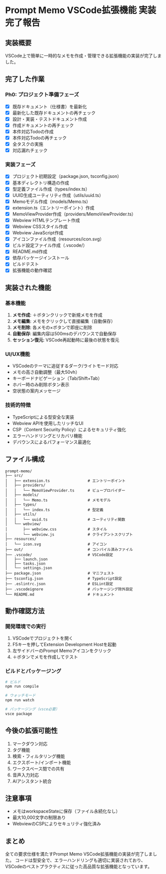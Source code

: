 # Prompt Memo VSCode拡張機能 実装完了報告

## 実装概要
VSCode上で簡単に一時的なメモを作成・管理できる拡張機能の実装が完了しました。

## 完了した作業

### Ph0: プロジェクト準備フェーズ
- [x] 既存ドキュメント（仕様書）を最新化
- [x] 最新化した既存ドキュメントの再チェック
- [x] 設計・実装・テストドキュメント作成
- [x] 作成ドキュメントの再チェック
- [x] 本件対応Todoの作成
- [x] 本件対応Todoの再チェック
- [x] 全タスクの実施
- [x] 対応漏れチェック

### 実装フェーズ
- [x] プロジェクト初期設定（package.json, tsconfig.json）
- [x] 基本ディレクトリ構造の作成
- [x] 型定義ファイル作成（types/index.ts）
- [x] UUID生成ユーティリティ作成（utils/uuid.ts）
- [x] Memoモデル作成（models/Memo.ts）
- [x] extension.ts（エントリーポイント）作成
- [x] MemoViewProvider作成（providers/MemoViewProvider.ts）
- [x] Webview HTMLテンプレート作成
- [x] Webview CSSスタイル作成
- [x] Webview JavaScript作成
- [x] アイコンファイル作成（resources/icon.svg）
- [x] ビルド設定ファイル作成（.vscode/）
- [x] README.md作成
- [x] 依存パッケージインストール
- [x] ビルドテスト
- [x] 拡張機能の動作確認

## 実装された機能

### 基本機能
1. **メモ作成**: ＋ボタンクリックで新規メモを作成
2. **メモ編集**: メモをクリックして直接編集（自動保存）
3. **メモ削除**: 各メモの×ボタンで即座に削除
4. **自動保存**: 編集内容は500msのデバウンスで自動保存
5. **セッション復元**: VSCode再起動時に最後の状態を復元

### UI/UX機能
- VSCodeのテーマに追従するダーク/ライトモード対応
- メモの高さ自動調整（最大50vh）
- キーボードナビゲーション（Tab/Shift+Tab）
- ホバー時のみ削除ボタン表示
- 空状態の案内メッセージ

### 技術的特徴
- TypeScriptによる型安全な実装
- Webview APIを使用したリッチなUI
- CSP（Content Security Policy）によるセキュリティ強化
- エラーハンドリングとリカバリ機能
- デバウンスによるパフォーマンス最適化

## ファイル構成
```
prompt-memo/
├── src/
│   ├── extension.ts                 # エントリーポイント
│   ├── providers/
│   │   └── MemoViewProvider.ts      # ビュープロバイダー
│   ├── models/
│   │   └── Memo.ts                  # メモモデル
│   ├── types/
│   │   └── index.ts                 # 型定義
│   ├── utils/
│   │   └── uuid.ts                  # ユーティリティ関数
│   └── webview/
│       ├── webview.css              # スタイル
│       └── webview.js               # クライアントスクリプト
├── resources/
│   └── icon.svg                     # アイコン
├── out/                             # コンパイル済みファイル
├── .vscode/                         # VSCode設定
│   ├── launch.json
│   ├── tasks.json
│   └── settings.json
├── package.json                     # マニフェスト
├── tsconfig.json                    # TypeScript設定
├── .eslintrc.json                   # ESLint設定
├── .vscodeignore                    # パッケージング除外設定
└── README.md                        # ドキュメント
```

## 動作確認方法

### 開発環境での実行
1. VSCodeでプロジェクトを開く
2. F5キーを押してExtension Development Hostを起動
3. 左サイドバーのPrompt Memoアイコンをクリック
4. ＋ボタンでメモを作成してテスト

### ビルドとパッケージング
```bash
# ビルド
npm run compile

# ウォッチモード
npm run watch

# パッケージング（vsce必要）
vsce package
```

## 今後の拡張可能性
1. マークダウン対応
2. タグ機能
3. 検索・フィルタリング機能
4. エクスポート/インポート機能
5. ワークスペース間での共有
6. 音声入力対応
7. AIアシスタント統合

## 注意事項
- メモはworkspaceStateに保存（ファイル永続化なし）
- 最大10,000文字の制限あり
- WebviewのCSPによりセキュリティ強化済み

## まとめ
全ての要求仕様を満たすPrompt Memo VSCode拡張機能の実装が完了しました。
コードは型安全で、エラーハンドリングも適切に実装されており、
VSCodeのベストプラクティスに従った高品質な拡張機能となっています。
